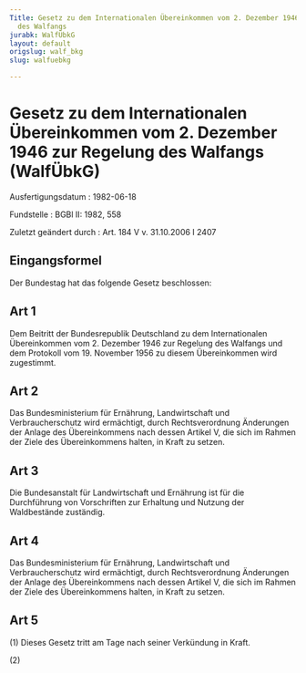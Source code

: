 ```yaml
---
Title: Gesetz zu dem Internationalen Übereinkommen vom 2. Dezember 1946 zur Regelung
  des Walfangs
jurabk: WalfÜbkG
layout: default
origslug: walf_bkg
slug: walfuebkg

---
```


# Gesetz zu dem Internationalen Übereinkommen vom 2. Dezember 1946 zur Regelung des Walfangs (WalfÜbkG)

Ausfertigungsdatum
:   1982-06-18

Fundstelle
:   BGBl II: 1982, 558

Zuletzt geändert durch
:   Art. 184 V v. 31.10.2006 I 2407

## Eingangsformel

Der Bundestag hat das folgende Gesetz beschlossen:

## Art 1

Dem Beitritt der Bundesrepublik Deutschland zu dem Internationalen
Übereinkommen vom 2. Dezember 1946 zur Regelung des Walfangs und dem
Protokoll vom 19. November 1956 zu diesem Übereinkommen wird
zugestimmt.

## Art 2

Das Bundesministerium für Ernährung, Landwirtschaft und
Verbraucherschutz wird ermächtigt, durch Rechtsverordnung Änderungen
der Anlage des Übereinkommens nach dessen Artikel V, die sich im
Rahmen der Ziele des Übereinkommens halten, in Kraft zu setzen.

## Art 3

Die Bundesanstalt für Landwirtschaft und Ernährung ist für die
Durchführung von Vorschriften zur Erhaltung und Nutzung der
Waldbestände zuständig.

## Art 4

Das Bundesministerium für Ernährung, Landwirtschaft und
Verbraucherschutz wird ermächtigt, durch Rechtsverordnung Änderungen
der Anlage des Übereinkommens nach dessen Artikel V, die sich im
Rahmen der Ziele des Übereinkommens halten, in Kraft zu setzen.

## Art 5

(1) Dieses Gesetz tritt am Tage nach seiner Verkündung in Kraft.

(2)

